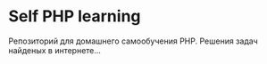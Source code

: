 # Self PHP learning

Репозиторий для домашнего самообучения PHP. Решения задач найденых в интернете...